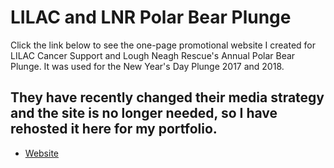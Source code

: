 LILAC and LNR Polar Bear Plunge
======================================

Click the link below to see the one-page promotional website I created for LILAC Cancer Support and Lough Neagh Rescue's Annual Polar Bear Plunge. It was used for the New Year's Day Plunge 2017 and 2018.

They have recently changed their media strategy and the site is no longer needed, so I have rehosted it here for my portfolio.
-----------------------------

- [Website](https://taramcallister.github.io/polarplunge/)
